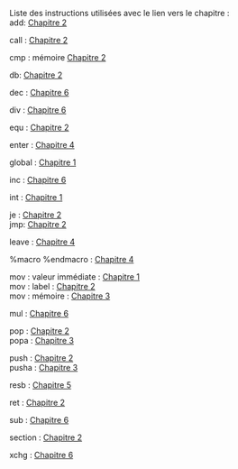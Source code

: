Liste des instructions utilisées avec le lien vers le chapitre :<br>
add:  <a href="https://github.com/vincentARM/X8086Assembly/tree/master/chapitre002">Chapitre 2 </a>

call :  <a href="https://github.com/vincentARM/X8086Assembly/tree/master/chapitre002">Chapitre 2 </a>

cmp : mémoire <a href="https://github.com/vincentARM/X8086Assembly/tree/master/chapitre002">Chapitre 2 </a>

db: <a href="https://github.com/vincentARM/X8086Assembly/tree/master/chapitre002">Chapitre 2 </a>

dec :  <a href="https://github.com/vincentARM/X8086Assembly/tree/master/chapitre006">Chapitre 6 </a>

div :  <a href="https://github.com/vincentARM/X8086Assembly/tree/master/chapitre006">Chapitre 6 </a>

equ :  <a href="https://github.com/vincentARM/X8086Assembly/tree/master/chapitre002">Chapitre 2 </a>

enter :  <a href="https://github.com/vincentARM/X8086Assembly/tree/master/chapitre004">Chapitre 4 </a>

global :  <a href="https://github.com/vincentARM/X8086Assembly/tree/master/chapitre001">Chapitre 1 </a>

inc :  <a href="https://github.com/vincentARM/X8086Assembly/tree/master/chapitre006">Chapitre 6 </a>

int : <a href="https://github.com/vincentARM/X8086Assembly/tree/master/chapitre001">Chapitre 1 </a>

je :  <a href="https://github.com/vincentARM/X8086Assembly/tree/master/chapitre002">Chapitre 2 </a> <br>
jmp:  <a href="https://github.com/vincentARM/X8086Assembly/tree/master/chapitre002">Chapitre 2 </a>

leave :  <a href="https://github.com/vincentARM/X8086Assembly/tree/master/chapitre004">Chapitre 4 </a>

%macro %endmacro :  <a href="https://github.com/vincentARM/X8086Assembly/tree/master/chapitre004">Chapitre 4 </a>

mov :  valeur immédiate : <a href="https://github.com/vincentARM/X8086Assembly/tree/master/chapitre001">Chapitre 1 </a><br>
mov :  label : <a href="https://github.com/vincentARM/X8086Assembly/tree/master/chapitre002">Chapitre 2 </a><br>
mov : mémoire :  <a href="https://github.com/vincentARM/X8086Assembly/tree/master/chapitre003">Chapitre 3 </a>

mul :  <a href="https://github.com/vincentARM/X8086Assembly/tree/master/chapitre006">Chapitre 6 </a>

pop :  <a href="https://github.com/vincentARM/X8086Assembly/tree/master/chapitre002">Chapitre 2 </a><br>
popa :  <a href="https://github.com/vincentARM/X8086Assembly/tree/master/chapitre003">Chapitre 3 </a>

push :  <a href="https://github.com/vincentARM/X8086Assembly/tree/master/chapitre002">Chapitre 2 </a><br>
pusha : <a href="https://github.com/vincentARM/X8086Assembly/tree/master/chapitre003">Chapitre 3 </a>

resb :  <a href="https://github.com/vincentARM/X8086Assembly/tree/master/chapitre005">Chapitre 5 </a>

ret :  <a href="https://github.com/vincentARM/X8086Assembly/tree/master/chapitre002">Chapitre 2 </a>

sub :  <a href="https://github.com/vincentARM/X8086Assembly/tree/master/chapitre006">Chapitre 6 </a>

section : <a href="https://github.com/vincentARM/X8086Assembly/tree/master/chapitre002">Chapitre 2 </a>

xchg :  <a href="https://github.com/vincentARM/X8086Assembly/tree/master/chapitre006">Chapitre 6 </a>

